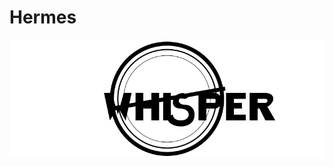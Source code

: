 # Hermes

 <img src="https://github.com/DALM1/HERMES/blob/elec_client/whisper-logo.png" alt="HERMES" width="800"/>
